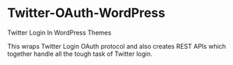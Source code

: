 Twitter-OAuth-WordPress
=======================

Twitter Login In WordPress Themes

This wraps Twitter Login OAuth protocol and also creates REST APIs which together handle all the tough task of Twitter login.

